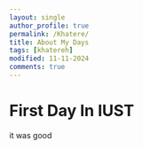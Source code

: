 ```yaml
---
layout: single
author_profile: true
permalink: /Khatere/
title: About My Days
tags: [khatereh]
modified: 11-11-2024
comments: true
---
```


# First Day In IUST
it was good


